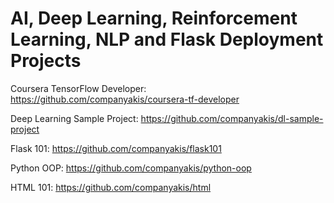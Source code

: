 # AI, Deep Learning, Reinforcement Learning, NLP and Flask Deployment Projects

Coursera TensorFlow Developer:
https://github.com/companyakis/coursera-tf-developer

Deep Learning Sample Project:
https://github.com/companyakis/dl-sample-project

Flask 101: 
https://github.com/companyakis/flask101

Python OOP:
https://github.com/companyakis/python-oop

HTML 101: 
https://github.com/companyakis/html

